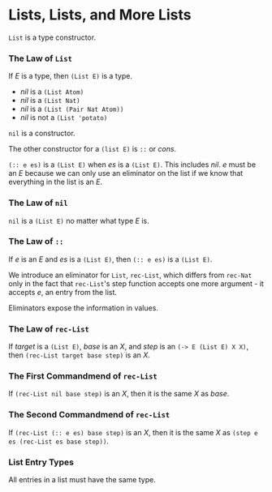# Lists, Lists, and More Lists

`List` is a type constructor.

### The Law of `List`
If *E* is a type, then `(List E)` is a type.

- *nil* is a `(List Atom)`
- *nil* is a `(List Nat)`
- *nil* is a `(List (Pair Nat Atom))`
- *nil* is not a `(List 'potato)`

`nil` is a constructor.

The other constructor for a `(list E)` is `::` or *cons*.

`(:: e es)` is a `(List E)` when *es* is a `(List E)`. This includes *nil*. *e* must be an *E* because we can only use an eliminator on the list if we know that everything in the list is an *E*.

### The Law of `nil`
`nil` is a `(List E)` no matter what type *E* is.

### The Law of `::`
If *e* is an *E* and *es* is a `(List E)`,
then `(:: e es)` is a `(List E)`.

We introduce an eliminator for `List`, `rec-List`, which differs from `rec-Nat` only in the fact that `rec-List`'s step function accepts one more argument - it accepts *e*, an entry from the list.

Eliminators expose the information in values.

### The Law of `rec-List`
If *target* is a `(List E)`, *base* is an *X*, and *step* is an `(-> E (List E) X X)`,
then `(rec-List target base step)` is an *X*.

### The First Commandmend of `rec-List`
If `(rec-List nil base step)` is an *X*,
then it is the same *X* as *base*.

### The Second Commandmend of `rec-List`
If `(rec-List (:: e es) base step)` is an *X*,
then it is the same *X* as `(step e es (rec-List es base step))`.


### List Entry Types
All entries in a list must have the same type.
